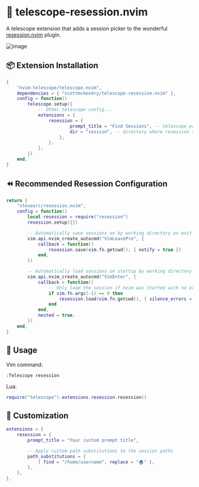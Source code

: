 # 🔭 telescope-resession.nvim

A telescope extension that adds a session picker to the wonderful [resession.nvim](https://github.com/stevearc/resession.nvim) plugin.

![image](https://github.com/scottmckendry/telescope-resession.nvim/assets/39483124/93fb9c3d-1345-4f74-a37d-b8e520116362)

## 📦 Extension Installation

```lua
{
    "nvim-telescope/telescope.nvim",
    dependencies = { "scottmckendry/telescope-resession.nvim" },
    config = function()
        telescope.setup({
            -- Other telescope config...
            extensions = {
                resession = {
                        prompt_title = "Find Sessions", -- telescope prompt title
                        dir = "session", -- directory where resession stores sessions
                    },
                },
            },
        })
    end,
}
```

## ⏪ Recommended Resession Configuration

```lua
return {
    "stevearc/resession.nvim",
    config = function()
        local resession = require("resession")
        resession.setup({})

        -- Automatically save sessions on by working directory on exit
        vim.api.nvim_create_autocmd("VimLeavePre", {
            callback = function()
                resession.save(vim.fn.getcwd(), { notify = true })
            end,
        })

        -- Automatically load sessions on startup by working directory
        vim.api.nvim_create_autocmd("VimEnter", {
            callback = function()
                -- Only load the session if nvim was started with no args
                if vim.fn.argc(-1) == 0 then
                    resession.load(vim.fn.getcwd(), { silence_errors = true })
                end
            end,
            nested = true,
        })
    end,
}
```

## 🚀 Usage

Vim command:

```vim
:Telescope resession
```

Lua:

```lua
require("telescope").extensions.resession.resession()
```

## 🎨 Customization

```lua
extensions = {
    resession = {
        prompt_title = "Your custom prompt title",

        -- Apply custom path substitutions to the session paths
        path_substitutions = {
            { find = "/home/username", replace = "🏠" },
        },
    },
},
```
